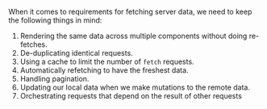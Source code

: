 
When it comes to requirements for fetching server data, we need to keep the following things in mind:

1. Rendering the same data across multiple components without doing re-fetches.
2. De-duplicating identical requests.
3. Using a cache to limit the number of `fetch` requests.
4. Automatically refetching to have the freshest data.
5. Handling pagination.
6. Updating our local data when we make mutations to the remote data.
7. Orchestrating requests that depend on the result of other requests
